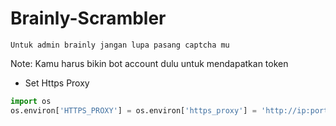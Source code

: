 # Brainly-Scrambler

```
Untuk admin brainly jangan lupa pasang captcha mu
````

Note: Kamu harus bikin bot account dulu untuk mendapatkan token

- Set Https Proxy
```python
import os
os.environ['HTTPS_PROXY'] = os.environ['https_proxy'] = 'http://ip:port/'
```
